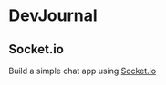 # DevJournal








## Socket.io
Build a simple chat app using [Socket.io](https://socket.io/get-started/chat/)
